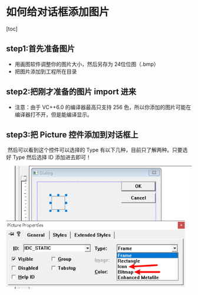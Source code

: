 # 如何给对话框添加图片

[toc]

## step1:首先准备图片

*   用画图软件调整你的图片大小，然后另存为 24位位图（.bmp）
*   把图片添加到工程所在目录

## step2:把刚才准备的图片 import 进来

*   注意：由于 VC++6.0 的编译器最高只支持 256 色，所以你添加的图片可能在编译器打不开，但是能编译显示。

## step3:把 Picture 控件添加到对话框上

​		然后可以看到这个控件可以选择的 Type 有以下几种，目前只了解两种。只要选好 Type 然后选择 ID 添加进去即可！

![](https://raw.githubusercontent.com/yiyah/Picture_Material/master/image-20200303164037259.png)

